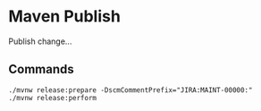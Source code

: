 # Maven Publish
Publish change...
## Commands

```shell
./mvnw release:prepare -DscmCommentPrefix="JIRA:MAINT-00000:"
./mvnw release:perform
```
